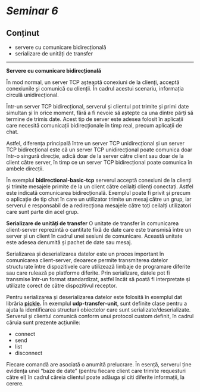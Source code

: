 # _Seminar 6_

## Conținut

- servere cu comunicare bidirecțională
- serializare de unități de transfer

---

**Servere cu comunicare bidirecțională**

În mod normal, un server TCP așteaptă conexiuni de la clienți, acceptă conexiunile și comunică cu clienții. În cadrul acestui scenariu, informația circulă unidirecțional.

Într-un server TCP bidirecțional, serverul și clientul pot trimite și primi date simultan și în orice moment, fără a fi nevoie să aștepte ca una dintre părți să termine de trimis date. Acest tip de server este adesea folosit în aplicații care necesită comunicații bidirecționale în timp real, precum aplicații de chat.

Astfel, diferența principală între un server TCP unidirecțional și un server TCP bidirecțional este că un server TCP unidirecțional poate comunica doar într-o singură direcție, adică doar de la server către client sau doar de la client către server, în timp ce un server TCP bidirecțional poate comunica în ambele direcții.

În exemplul **bidirectional-basic-tcp** serverul acceptă conexiuni de la clienți și trimite mesajele primite de la un client către ceilalți clienți conectați. Astfel este indicată comunicarea bidirecțională. Exemplul poate fi privit și precum o aplicație de tip chat în care un utilizator trimite un mesaj către un grup, iar serverul e responsabil de a redirecționa mesajele către toți ceilalți utilizatori care sunt parte din acel grup.

**Serializare de unități de transfer**
O unitate de transfer în comunicarea client-server reprezintă o cantitate fixă de date care este transmisă între un server și un client în cadrul unei sesiuni de comunicare. Această unitate este adesea denumită și pachet de date sau mesaj.

Serializarea și deserializarea datelor este un proces important în comunicarea client-server, deoarece permite transmiterea datelor structurate între dispozitivele care utilizează limbaje de programare diferite sau care rulează pe platforme diferite. Prin serializare, datele pot fi transmise într-un format standardizat, astfel încât să poată fi interpretate și utilizate corect de către dispozitivul receptor.

Pentru serializarea și deserializarea datelor este folosită în exemplul dat librăria [**pickle**](<[https://docs.python.org/3/library/pickle.html](https://docs.python.org/3/library/pickle.html)>)**.** În exemplul **udp-transfer-unit**, sunt definite clase pentru a ajuta la identificarea structurii obiectelor care sunt serializate/deserializate. Serverul și clientul comunică conform unui protocol custom definit, în cadrul căruia sunt prezente acțiunile:

- connect
- send
- list
- disconnect

Fiecare comandă are asociată o anumită prelucrare. În esență, serverul ține evidența unei “baze de date” (pentru fiecare client care trimite requesturi către el) în cadrul căreia clientul poate adăuga și citi diferite informații, la cerere.
